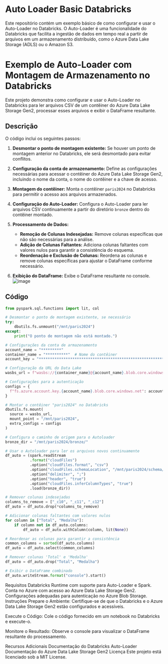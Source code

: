 # Auto Loader Basic Databricks
Este repositório contém um exemplo básico de como configurar e usar o Auto-Loader no Databricks. O Auto-Loader é uma funcionalidade do Databricks que facilita a ingestão de dados em tempo real a partir de arquivos em um armazenamento distribuído, como o Azure Data Lake Storage (ADLS) ou o Amazon S3.

# Exemplo de Auto-Loader com Montagem de Armazenamento no Databricks

Este projeto demonstra como configurar e usar o Auto-Loader no Databricks para ler arquivos CSV de um contêiner do Azure Data Lake Storage Gen2, processar esses arquivos e exibir o DataFrame resultante.

## Descrição

O código inclui os seguintes passos:

1. **Desmontar o ponto de montagem existente:** Se houver um ponto de montagem anterior no Databricks, ele será desmontado para evitar conflitos.

2. **Configuração da conta de armazenamento:** Define as configurações necessárias para acessar o contêiner do Azure Data Lake Storage Gen2, incluindo o nome da conta, o nome do contêiner e a chave de acesso.

3. **Montagem do contêiner:** Monta o contêiner `paris2024` no Databricks para permitir o acesso aos arquivos armazenados.

4. **Configuração do Auto-Loader:** Configura o Auto-Loader para ler arquivos CSV continuamente a partir do diretório `bronze` dentro do contêiner montado.

5. **Processamento de Dados:**
   - **Remoção de Colunas Indesejadas:** Remove colunas específicas que não são necessárias para a análise.
   - **Adição de Colunas Faltantes:** Adiciona colunas faltantes com valores nulos para garantir a consistência do esquema.
   - **Reordenação e Exclusão de Colunas:** Reordena as colunas e remove colunas específicas para ajustar o DataFrame conforme necessário.

6. **Exibição do DataFrame:** Exibe o DataFrame resultante no console.
![image](https://github.com/user-attachments/assets/c22def97-0ff8-4f11-a844-bd9d67e8707a)

## Código

```python
from pyspark.sql.functions import lit, col

# Desmontar o ponto de montagem existente, se necessário
try:
    dbutils.fs.unmount("/mnt/paris2024")
except:
    print("O ponto de montagem não está montado.")

# Configurações da conta de armazenamento
account_name = "*********"
container_name = "**********"  # Nome do contêiner
account_key = "************************************************************" #chave de acesso

# Configuração da URL do Data Lake
wasbs_url = f"wasbs://{container_name}@{account_name}.blob.core.windows.net/"

# Configurações para a autenticação
configs = {
  f"fs.azure.account.key.{account_name}.blob.core.windows.net": account_key
}

# Montar o contêiner "paris2024" no Databricks
dbutils.fs.mount(
  source = wasbs_url,
  mount_point = "/mnt/paris2024",
  extra_configs = configs
)

# Configura o caminho de origem para o Autoloader
bronze_dir = "/mnt/paris2024/bronze/"

# Usar o Autoloader para ler os arquivos novos continuamente
df_auto = (spark.readStream
           .format("cloudFiles")
           .option("cloudFiles.format", "csv")
           .option("cloudFiles.schemaLocation", "/mnt/paris2024/schema/")
           .option("delimiter", ";")
           .option("header", "true")
           .option("cloudFiles.inferColumnTypes", "true")
           .load(bronze_dir))

# Remover colunas indesejadas
columns_to_remove = ["_c10", "_c11", "_c12"]
df_auto = df_auto.drop(*columns_to_remove)

# Adicionar colunas faltantes com valores nulos
for column in ["Total", "Medalha"]:
    if column not in df_auto.columns:
        df_auto = df_auto.withColumn(column, lit(None))

# Reordenar as colunas para garantir a consistência
common_columns = sorted(df_auto.columns)
df_auto = df_auto.select(common_columns)

# Remover colunas 'Total' e 'Medalha'
df_auto = df_auto.drop("Total", "Medalha")

# Exibir o DataFrame combinado
df_auto.writeStream.format("console").start()
```


Requisitos
Databricks Runtime com suporte para Auto-Loader e Spark.
Conta no Azure com acesso ao Azure Data Lake Storage Gen2.
Configurações adequadas para autenticação no Azure Blob Storage.
Instruções
Prepare o Ambiente: Certifique-se de que o Databricks e o Azure Data Lake Storage Gen2 estão configurados e acessíveis.

Execute o Código: Cole o código fornecido em um notebook no Databricks e execute-o.

Monitore o Resultado: Observe o console para visualizar o DataFrame resultante do processamento.

Recursos Adicionais
Documentação do Databricks Auto-Loader
Documentação do Azure Data Lake Storage Gen2
Licença
Este projeto está licenciado sob a MIT License.
